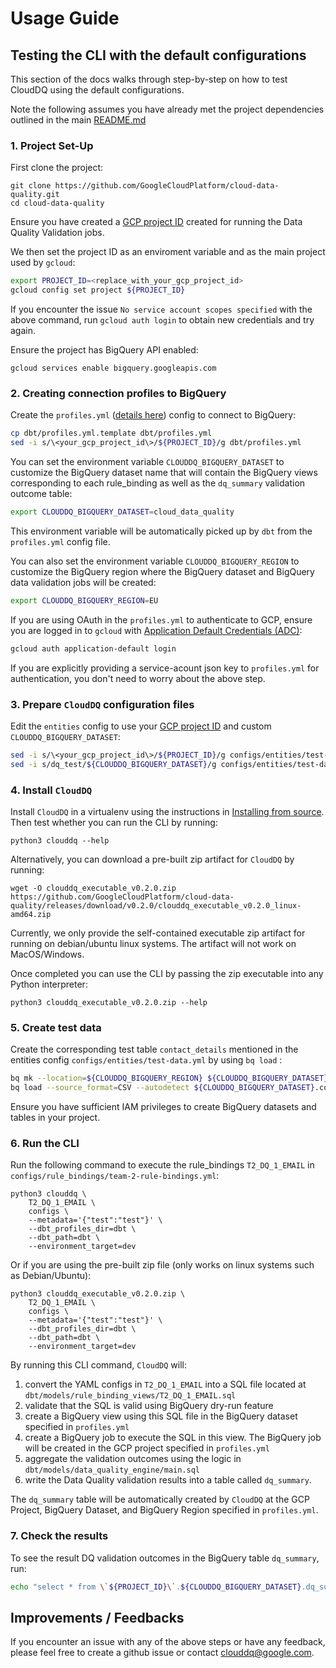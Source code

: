 # Usage Guide

## Testing the CLI with the default configurations

This section of the docs walks through step-by-step on how to test CloudDQ using the default configurations.

Note the following assumes you have already met the project dependencies outlined in the main [README.md](../README.md#installing)

### 1. Project Set-Up

First clone the project:
```
git clone https://github.com/GoogleCloudPlatform/cloud-data-quality.git
cd cloud-data-quality
```

Ensure you have created a [GCP project ID](https://cloud.google.com/resource-manager/docs/creating-managing-projects#before_you_begin) created for running the Data Quality Validation jobs. 

We then set the project ID as an enviroment variable and as the main project used by `gcloud`:
```bash
export PROJECT_ID=<replace_with_your_gcp_project_id>
gcloud config set project ${PROJECT_ID}
```

If you encounter the issue `No service account scopes specified` with the above command, run  `gcloud auth login` to obtain new credentials and try again.

Ensure the project has BigQuery API enabled:
```
gcloud services enable bigquery.googleapis.com
```

### 2. Creating connection profiles to BigQuery

Create the `profiles.yml` ([details here](../README.md#setting-up-`dbt`)) config to connect to BigQuery:
```bash
cp dbt/profiles.yml.template dbt/profiles.yml
sed -i s/\<your_gcp_project_id\>/${PROJECT_ID}/g dbt/profiles.yml
```

You can set the environment variable `CLOUDDQ_BIGQUERY_DATASET` to customize the BigQuery dataset name that will contain the BigQuery views corresponding to each rule_binding as well as the `dq_summary` validation outcome table:
```bash
export CLOUDDQ_BIGQUERY_DATASET=cloud_data_quality
```

This environment variable will be automatically picked up by `dbt` from the `profiles.yml` config file.

You can also set the environment variable `CLOUDDQ_BIGQUERY_REGION` to customize the BigQuery region where the BigQuery dataset and BigQuery data validation jobs will be created:
```bash
export CLOUDDQ_BIGQUERY_REGION=EU
```

If you are using OAuth in the `profiles.yml` to authenticate to GCP, ensure you are logged in to `gcloud` with [Application Default Credentials (ADC)](https://cloud.google.com/docs/authentication/production):
```bash
gcloud auth application-default login
```

If you are explicitly providing a service-acount json key to `profiles.yml` for authentication, you don't need to worry about the above step.

### 3. Prepare `CloudDQ` configuration files

Edit the `entities` config to use your [GCP project ID](https://cloud.google.com/resource-manager/docs/creating-managing-projects#before_you_begin) and custom `CLOUDDQ_BIGQUERY_DATASET`:
```bash
sed -i s/\<your_gcp_project_id\>/${PROJECT_ID}/g configs/entities/test-data.yml
sed -i s/dq_test/${CLOUDDQ_BIGQUERY_DATASET}/g configs/entities/test-data.yml
```

### 4. Install `CloudDQ`

Install `CloudDQ` in a virtualenv using the instructions in [Installing from source](../README.md#installing-from-source). Then test whether you can run the CLI by running:
```
python3 clouddq --help
```

Alternatively, you can download a pre-built zip artifact for `CloudDQ` by running:
```
wget -O clouddq_executable_v0.2.0.zip https://github.com/GoogleCloudPlatform/cloud-data-quality/releases/download/v0.2.0/clouddq_executable_v0.2.0_linux-amd64.zip
```

Currently, we only provide the self-contained executable zip artifact for running on debian/ubuntu linux systems. The artifact will not work on MacOS/Windows.

Once completed you can use the CLI by passing the zip executable into any Python interpreter:
```
python3 clouddq_executable_v0.2.0.zip --help
```

### 5. Create test data

Create the corresponding test table `contact_details` mentioned in the entities config `configs/entities/test-data.yml` by using `bq load` :
```bash
bq mk --location=${CLOUDDQ_BIGQUERY_REGION} ${CLOUDDQ_BIGQUERY_DATASET}
bq load --source_format=CSV --autodetect ${CLOUDDQ_BIGQUERY_DATASET}.contact_details dbt/data/contact_details.csv
```

Ensure you have sufficient IAM privileges to create BigQuery datasets and tables in your project.

### 6. Run the CLI

Run the following command to execute the rule_bindings `T2_DQ_1_EMAIL` in `configs/rule_bindings/team-2-rule-bindings.yml`:
```
python3 clouddq \
    T2_DQ_1_EMAIL \
    configs \
    --metadata='{"test":"test"}' \
    --dbt_profiles_dir=dbt \
    --dbt_path=dbt \
    --environment_target=dev
```

Or if you are using the pre-built zip file (only works on linux systems such as Debian/Ubuntu):

```
python3 clouddq_executable_v0.2.0.zip \
    T2_DQ_1_EMAIL \
    configs \
    --metadata='{"test":"test"}' \
    --dbt_profiles_dir=dbt \
    --dbt_path=dbt \
    --environment_target=dev
```

By running this CLI command, `CloudDQ` will:
1. convert the YAML configs in `T2_DQ_1_EMAIL` into a SQL file located at `dbt/models/rule_binding_views/T2_DQ_1_EMAIL.sql`
2. validate that the SQL is valid using BigQuery dry-run feature
3. create a BigQuery view using this SQL file in the BigQuery dataset specified in `profiles.yml`
4. create a BigQuery job to execute the SQL in this view. The BigQuery job will be created in the GCP project specified in `profiles.yml`
5. aggregate the validation outcomes using the logic in `dbt/models/data_quality_engine/main.sql`
6. write the Data Quality validation results into a table called `dq_summary`.

The `dq_summary` table will be automatically created by `CloudDQ` at the GCP Project, BigQuery Dataset, and BigQuery Region specified in `profiles.yml`.

### 7. Check the results

To see the result DQ validation outcomes in the BigQuery table `dq_summary`, run:
```bash
echo "select * from \`${PROJECT_ID}\`.${CLOUDDQ_BIGQUERY_DATASET}.dq_summary" | bq query --location=${CLOUDDQ_BIGQUERY_REGION} --nouse_legacy_sql --format=json
```

## Improvements / Feedbacks

If you encounter an issue with any of the above steps or have any feedback, please feel free to create a github issue or contact clouddq@google.com.

